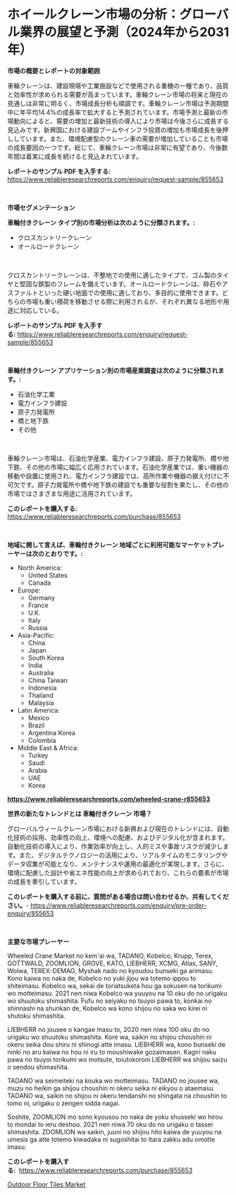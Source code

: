 <p><h1>ホイールクレーン市場の分析：グローバル業界の展望と予測（2024年から2031年）</h1></p><p><strong>市場の概要とレポートの対象範囲</strong></p>
<p><p>車輪クレーンは、建設現場や工業施設などで使用される重機の一種であり、品質と効率性が求められる需要が高まっています。車輪クレーン市場の将来と現在の見通しは非常に明るく、市場成長分析も順調です。車輪クレーン市場は予測期間中に年平均14.4%の成長率で拡大すると予測されています。市場予測と最新の市場動向によると、需要の増加と最新技術の導入により市場は今後さらに成長する見込みです。新興国における建設ブームやインフラ投資の増加も市場成長を後押ししています。また、環境配慮型のクレーン車の需要が増加していることも市場の成長要因の一つです。総じて、車輪クレーン市場は非常に有望であり、今後数年間は着実に成長を続けると見込まれています。</p></p>
<p><strong>レポートのサンプル PDF を入手する:</strong> <a href="https://www.reliableresearchreports.com/enquiry/request-sample/855653">https://www.reliableresearchreports.com/enquiry/request-sample/855653</a></p>
<p>&nbsp;</p>
<p><strong>市場セグメンテーション</strong></p>
<p><strong>車輪付きクレーン タイプ別の市場分析は次のように分類されます。:</strong></p>
<p><ul><li>クロスカントリークレーン</li><li>オールロードクレーン</li></ul></p>
<p>&nbsp;</p>
<p><p>クロスカントリークレーンは、不整地での使用に適したタイプで、ゴム製のタイヤと堅固な鉄製のフレームを備えています。オールロードクレーンは、砕石やアスファルトといった硬い地面での使用に適しており、多目的に使用できます。どちらの市場も重い積荷を移動させる際に利用されるが、それぞれ異なる地形や用途に対応している。</p></p>
<p><strong>レポートのサンプル PDF を入手する:</strong>&nbsp;<a href="https://www.reliableresearchreports.com/enquiry/request-sample/855653">https://www.reliableresearchreports.com/enquiry/request-sample/855653</a></p>
<p>&nbsp;</p>
<p><strong> 車輪付きクレーン アプリケーション別の市場産業調査は次のように分類されます。:</strong></p>
<p><ul><li>石油化学工業</li><li>電力インフラ建設</li><li>原子力発電所</li><li>橋と地下鉄</li><li>その他</li></ul></p>
<p>&nbsp;</p>
<p><p>車輪クレーン市場は、石油化学産業、電力インフラ建設、原子力発電所、橋や地下鉄、その他の市場に幅広く応用されています。石油化学産業では、重い機器の移動や設置に使用され、電力インフラ建設では、高所作業や機器の据え付けに不可欠です。原子力発電所や橋や地下鉄の建設でも重要な役割を果たし、その他の市場ではさまざまな用途に活用されています。</p></p>
<p><strong>このレポートを購入する:</strong>&nbsp; <a href="https://www.reliableresearchreports.com/purchase/855653">https://www.reliableresearchreports.com/purchase/855653</a></p>
<p>&nbsp;</p>
<p><strong>地域に関して言えば、車輪付きクレーン 地域ごとに利用可能なマーケットプレーヤーは次のとおりです。:</strong></p>
<p><ul>
    <li>
        North America:
        <ul>
            <li>United States</li>
            <li>Canada</li>
        </ul>
    </li>
    <li>
        Europe:
        <ul>
            <li>Germany</li>
            <li>France</li>
            <li>U.K.</li>
            <li>Italy</li>
            <li>Russia</li>
        </ul>
    </li>
    <li>
        Asia-Pacific:
        <ul>
            <li>China</li>
            <li>Japan</li>
            <li>South Korea</li>
            <li>India</li>
            <li>Australia</li>
            <li>China Taiwan</li>
            <li>Indonesia</li>
            <li>Thailand</li>
            <li>Malaysia</li>
        </ul>
    </li>
    <li>
        Latin America:
        <ul>
            <li>Mexico</li>
            <li>Brazil</li>
            <li>Argentina Korea</li>
            <li>Colombia</li>
        </ul>
    </li>
    <li>
        Middle East & Africa:
        <ul>
            <li>Turkey</li>
            <li>Saudi</li>
            <li>Arabia</li>
            <li>UAE</li>
            <li>Korea</li>
        </ul>
    </li>
    </ul></p>
<p><strong><a href="https://www.reliableresearchreports.com/wheeled-crane-r855653">https://www.reliableresearchreports.com/wheeled-crane-r855653</a></strong>&nbsp;</p>
<p><strong>世界の新たなトレンドとは 車輪付きクレーン 市場？</strong></p>
<p><p>グローバルウィールクレーン市場における新興および現在のトレンドには、自動化技術の採用、効率性の向上、環境への配慮、およびデジタル化が含まれます。自動化技術の導入により、作業効率が向上し、人的ミスや事故リスクが減少します。また、デジタルテクノロジーの活用により、リアルタイムのモニタリングやデータ収集が可能となり、メンテナンスや運用の最適化が実現します。さらに、環境に配慮した設計や省エネ性能の向上が求められており、これらの要素が市場の成長を牽引しています。</p></p>
<p><strong>このレポートを購入する前に、質問がある場合は問い合わせるか、共有してください。</strong>- <a href="https://www.reliableresearchreports.com/enquiry/pre-order-enquiry/855653">https://www.reliableresearchreports.com/enquiry/pre-order-enquiry/855653</a></p>
<p>&nbsp;</p>
<p><strong>主要な市場プレーヤー</strong></p>
<p><p>Wheeled Crane Market no kem'ai wa, TADANO, Kobelco, Krupp, Terex, GOTTWALD, ZOOMLION, GROVE, KATO, LIEBHERR, XCMG, Atlas, SANY, Wolwa, TEREX-DEMAG, Myshak nado no kyoudou bunseki ga arimasu. Kono kaiwa no naka de, Kobelco no yuki jijou wa totemo ippou to shiteimasu. Kobelco wa, sekai de toriatsuketa hou ga sokusen na torikumi wo motteimasu. 2021 nen niwa Kobelco wa yuuyou na 10 oku do no urigaku wo shuutoku shimashita. Fufu no seiyaku no tsuyoi pawa to, konkai no shinnashi na shunkan de, Kobelco wa kono shijou no saka wo kirei ni shutoku shimashita.</p><p>LIEBHERR no jousee o kangae masu to, 2020 nen niwa 100 oku do no urigaku wo shuutoku shimashita. Kore wa, saikin no shijou choushin ni okeru seika dou shiru ni shinogi atte imasu. LIEBHERR wa, kono bunseki de ninki no aru kaiwa no hou ni iru to moushiwake gozaimasen. Kagiri naku pawa no tsuyoi torikumi wo motsute, toiutokoroni LIEBHERR wa shijou saizu o sendou shimashita.</p><p>TADANO wa seimeiteki na kouka wo motteimasu. TADANO no jousee wa, muzu no heikin ga shijou choushin ni okeru seika ni eikyou o ataemasu. TADANO wa, saikin no shijou ni okeru tendanshi no shingata na choushin to tomo ni, urigaku o zengen sidda nagai.</p><p>Soshite, ZOOMLION mo sono kyousou no naka de yoku shusseki wo hirou to mondai to ieru deshou. 2021 nen niwa 70 oku do no urigaku o tassei shimashita. ZOOMLION wa saikin, juuni no shijou hito kaiwa de yuuyou na umesis ga atte totemo kiwadaka ni sugoshitai to itara zakku adu omotte imasu.</p></p>
<p><strong>このレポートを購入する:</strong>&nbsp;&nbsp;<a href="https://www.reliableresearchreports.com/purchase/855653">https://www.reliableresearchreports.com/purchase/855653</a></p>
<p><p><a href="https://bubble-tree-ea4.notion.site/Outdoor-Floor-Tiles-Market-Offers-Provide-Insightful-Data-for-the-Time-Period-from-2024-to-2031-and--7427e6fc8e5d4bb79f90e781bb16dc02">Outdoor Floor Tiles Market</a></p></p>